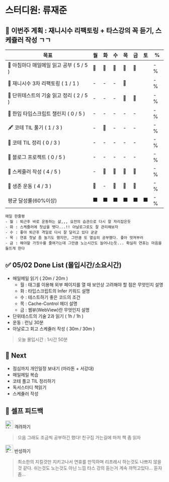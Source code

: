 # 스터디원: 류재준

## 🚀 이번주 계획 : 재니시수 리팩토링 + 타스강의 꼭 듣기, 스케쥴러 작성 ㄱㄱ

| 목표                            | 월   | 화   | 수   | 목   | 금   | 토   | %   |
| ------------------------------- | --- | --- | --- | --- | --- | --- | --- |
| 📰 아침마다 매일메일 읽고 공부 ( 5 / 5 ) |🌠|🌠|🌠|🌠|🌠|| -% |
| 🚗 재니시수 3차 리팩토링 ( 1 / 1 ) |-|-|-|🌠||| -% |
| 📖 단위테스트의 기술 읽고 정리 ( 2 / 5 ) |-|-|-|🌠|🌠|| -% |
| 📌 한입 타입스크립트 챌린지 ( 0 / 5 ) |-|-|-|-|-|| -% |
| 🖋️ 코테 TIL 풀기 ( 1 / 3 ) |-|🌠|-|-|-|| -% |
| 🧵 코테 TIL 정리 ( 0 / 3 ) |-|-|-|-|-|| -% |
| 👀 블로그 프로젝트 ( 0 / 5 ) |-|-|-|-|-|| -% |
| 📝 스케쥴러 작성 ( 4 / 5 ) |-|🌠|🌠|🌠|🌠|| -% |
| 💪 생존 운동 ( 4 / 3 )               |🌠|-|🌠|🌠|🌠|| -% |
| 평균 달성률(60%이상)      |⬛|⬛|⬛|⬛|⬛|⬛|  -% |


```text
매일 한줄평
- 월 : 퇴근후 바로 운동하는 삶,,, 요전의 습관으로 다시 잘 자리잡은듯
- 화 : 스케쥴러에 첫삽을 뗏다...!! 아날로그로도 잘 관리해보자
- 수 : 좋아 퇴근후 격일로 다시 잘 달리고 있다 굳굳
- 목 : 연휴 첫날 좀 놀기도 했지만, 그만큼 또 열심히 공부했다. 좋아 멋져부러
- 금 : 해야할 가짓수를 줄여가는데 그만큼 노는시간도 늘어나는듯... 확실히 연휴는 마음을 들뜨게 한다
```

## ✅ 05/02 Done List (몰입시간/소요시간) 
- 매일메일 읽기 ( 20m / 20m )
  - 월 : <a> 태그를 이용해 외부 페이지를 열 때 보안상 고려해야 할 점은 무엇인지 설명
  - 화 : 타입스크립트의 Infer 키워드 설명
  - 수 : 테스트하기 좋은 코드의 조건
  - 목 : Cache-Control 헤더 설명
  - 금 : 웹뷰(WebView)란 무엇인지 설명
- 단위테스트의 기술 2과 읽기 ( 1h / 1h )
- 운동 : 런닝 30분
- 아날로그 회고 스케쥴러 작성 ( 30m / 30m )
> 오늘 몰입시간 : 1시간 50분

## 🌱 Next
- 점심까지 개인일정 보내기 (마라톤 + 서강대)
- 매일메일 복습
- 코테 풀고 TIL 정리하기
- 독서스터디 책읽기
- 스케쥴러 작성

## 🎉 셀프 피드백

<img src="https://raw.githubusercontent.com/Tarikul-Islam-Anik/Animated-Fluent-Emojis/master/Emojis/Smilies/Hugging%20Face.png" alt="Hugging Face" width="25" height="25"> 격려하기</img>

> 으음 그래도 조금씩 공부하긴 했다! 친구집 가는길에 마저 책 좀 읽자

<img src="https://raw.githubusercontent.com/Tarikul-Islam-Anik/Animated-Fluent-Emojis/master/Emojis/Smilies/Face%20with%20Monocle.png" alt="Face with Monocle" width="25" height="25"> 반성하기</img>

> 최소한의 지킬것만 지키고나서 연휴를 만끽하며 리프레시 하는것도 나쁘지 않을것 같다. 쉬는것도 노는것도 아닌 느낌
> 타스 강의 듣는거 계속 까먹고있다... 듣자좀...
